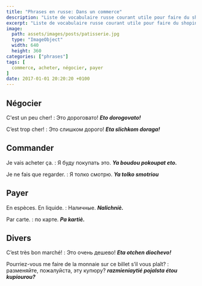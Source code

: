 ```yaml
---
title: "Phrases en russe: Dans un commerce"
description: "Liste de vocabulaire russe courant utile pour faire du shoping."
excerpt: "Liste de vocabulaire russe courant utile pour faire du shoping."
image:
  path: assets/images/posts/patisserie.jpg
  type: "ImageObject"
  width: 640
  height: 360
categories: ["phrases"]
tags: [
  commerce, acheter, négocier, payer
]
date: 2017-01-01 20:20:20 +0100
---
```


## Négocier

C'est un peu cher!
: Это дороговато!
*__Eto dorogovato!__*

C’est trop cher!
: Это слишком дорого!
*__Eta slichkom doraga!__*


## Commander

Je vais acheter ça.
: Я буду покупать это.
*__Ya boudou pokoupat eto.__*

Je ne fais que regarder.
: Я толко смотрю.
*__Ya tolko smotriou__*


## Payer

En espèces. En liquide.
: Наличные.
*__Nalichniè.__*

Par carte.
: по карте.
*__Pa kartiè.__*


## Divers

C’est très bon marché!
: Это очень дешево!
*__Eta otchen diochevo!__*

Pourriez-vous me faire de la monnaie sur ce billet s’il vous plaît?
: разменяйте, пожалуйста, эту купюру?
*__razmieniaytié pojalsta étou kupiourou?__*
